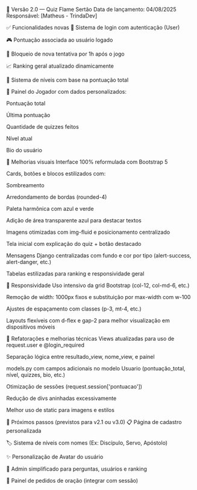 📌 Versão 2.0 — Quiz Flame Sertão
Data de lançamento: 04/08/2025
Responsável: [Matheus - TrindaDev]

✅ Funcionalidades novas
🔐 Sistema de login com autenticação (User)

🎮 Pontuação associada ao usuário logado

🔁 Bloqueio de nova tentativa por 1h após o jogo

📈 Ranking geral atualizado dinamicamente

🧮 Sistema de níveis com base na pontuação total

👤 Painel do Jogador com dados personalizados:

Pontuação total

Última pontuação

Quantidade de quizzes feitos

Nível atual

Bio do usuário

🎨 Melhorias visuais
Interface 100% reformulada com Bootstrap 5

Cards, botões e blocos estilizados com:

Sombreamento

Arredondamento de bordas (rounded-4)

Paleta harmônica com azul e verde

Adição de área transparente azul para destacar textos

Imagens otimizadas com img-fluid e posicionamento centralizado

Tela inicial com explicação do quiz + botão destacado

Mensagens Django centralizadas com fundo e cor por tipo (alert-success, alert-danger, etc.)

Tabelas estilizadas para ranking e responsividade geral

📱 Responsividade
Uso intensivo da grid Bootstrap (col-12, col-md-6, etc.)

Remoção de width: 1000px fixos e substituição por max-width com w-100

Ajustes de espaçamento com classes (p-3, mt-4, etc.)

Layouts flexíveis com d-flex e gap-2 para melhor visualização em dispositivos móveis

🔧 Refatorações e melhorias técnicas
Views atualizadas para uso de request.user e @login_required

Separação lógica entre resultado_view, nome_view, e painel

models.py com campos adicionais no modelo Usuario (pontuação_total, nível, quizzes, bio, etc.)

Otimização de sessões (request.session['pontuacao'])

Redução de divs aninhadas excessivamente

Melhor uso de static para imagens e estilos

📌 Próximos passos (previstos para v2.1 ou v3.0)
📋 Página de cadastro personalizada

🏷️ Sistema de níveis com nomes (Ex: Discípulo, Servo, Apóstolo)

✨ Personalização de Avatar do usuário

🔧 Admin simplificado para perguntas, usuários e ranking

🧎 Painel de pedidos de oração (integrar com sessão)